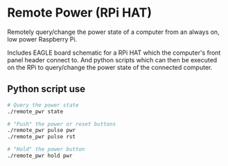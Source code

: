 Remote Power (RPi HAT)
=========================
Remotely query/change the power state of a computer from an always on, low power Raspberry Pi.

Includes EAGLE board schematic for a RPi HAT which the computer's front panel header connect to. And python scripts which can then be executed on the RPi to query/change the power state of the connected computer.

Python script use
--------
```bash
# Query the power state
./remote_pwr state

# "Push" the power or reset buttons
./remote_pwr pulse pwr
./remote_pwr pulse rst

# "Hold" the power button
./remote_pwr hold pwr
```
